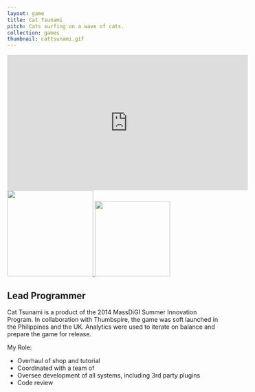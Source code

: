 ```yaml
---
layout: game
title: Cat Tsunami
pitch: Cats surfing on a wave of cats.
collection: games
thumbnail: cattsunami.gif
---
```


<div markdown="0">
  <iframe width="560" height="315" src="https://www.youtube.com/embed/GlweifiUrE0" frameborder="0" allowfullscreen></iframe>
    <div>
      <a href="https://play.google.com/store/apps/details?id=com.thumbspire.cattsunami&hl=en">
        <image src="/assets/images/googleplay-badge.png" style="width:200px"/>
      </a>
      <a href="https://itunes.apple.com/us/app/cat-tsunami/id922532883?mt=8">
        <image src="/assets/images/ios-badge.svg" style="width:175px"/>
      </a>
    </div>
</div>

## Lead Programmer

Cat Tsunami is a product of the 2014 MassDiGI Summer Innovation Program. In collaboration with Thumbspire, the game was soft launched in the Philippines and the UK. Analytics were used to iterate on balance and prepare the game for release.

My Role:
- Overhaul of shop and tutorial
- Coordinated with a team of 
- Oversee development of all systems, including 3rd party plugins
- Code review
